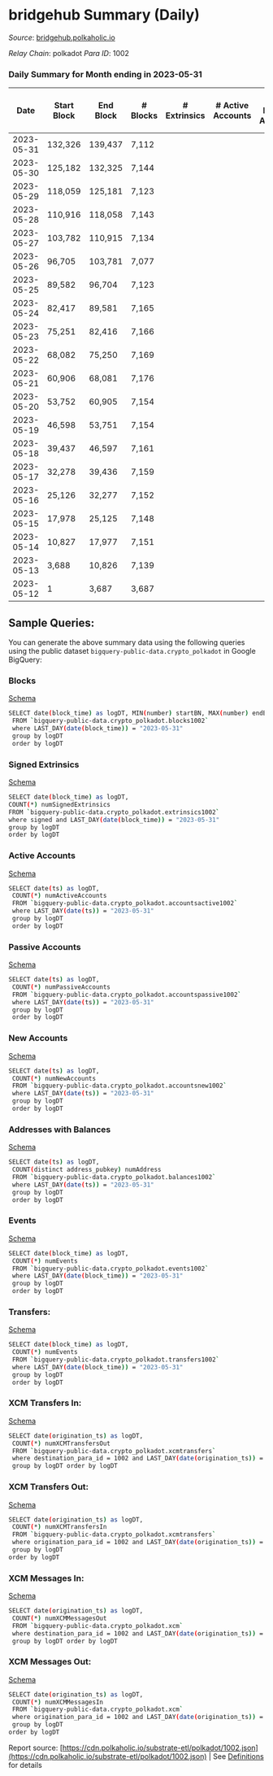# bridgehub Summary (Daily)

_Source_: [bridgehub.polkaholic.io](https://bridgehub.polkaholic.io)

*Relay Chain*: polkadot
*Para ID*: 1002



### Daily Summary for Month ending in 2023-05-31


| Date    | Start Block | End Block | # Blocks | # Extrinsics | # Active Accounts | # Passive Accounts | # New Accounts | # Addresses | # Events  | # Transfers ($USD) | # XCM Transfers In ($USD) | # XCM Transfers Out ($USD) | # XCM In | # XCM Out | Issues |
|---------|-------------|-----------|----------|--------------|-------------------|--------------------|----------------|-------------|-----------|--------------------|---------------------------|----------------------------|----------|-----------|--------|
| 2023-05-31 | 132,326 | 139,437 | 7,112 |  |  |  |  |  | 14,228 |   |   |   |  |  |  |
| 2023-05-30 | 125,182 | 132,325 | 7,144 |  |  |  |  |  | 14,292 |   |   |   |  |  |  |
| 2023-05-29 | 118,059 | 125,181 | 7,123 |  |  |  |  |  | 14,250 |   |   |   |  |  |  |
| 2023-05-28 | 110,916 | 118,058 | 7,143 |  |  |  |  |  | 14,290 |   |   |   |  |  |  |
| 2023-05-27 | 103,782 | 110,915 | 7,134 |  |  |  |  |  | 14,272 |   |   |   |  |  |  |
| 2023-05-26 | 96,705 | 103,781 | 7,077 |  |  |  |  |  | 14,158 |   |   |   |  |  |  |
| 2023-05-25 | 89,582 | 96,704 | 7,123 |  |  |  |  |  | 14,250 |   |   |   |  |  |  |
| 2023-05-24 | 82,417 | 89,581 | 7,165 |  |  |  |  |  | 14,334 |   |   |   |  |  |  |
| 2023-05-23 | 75,251 | 82,416 | 7,166 |  |  |  |  |  | 14,336 |   |   |   |  |  |  |
| 2023-05-22 | 68,082 | 75,250 | 7,169 |  |  |  |  |  | 14,342 |   |   |   |  |  |  |
| 2023-05-21 | 60,906 | 68,081 | 7,176 |  |  |  |  |  | 14,356 |   |   |   |  |  |  |
| 2023-05-20 | 53,752 | 60,905 | 7,154 |  |  |  |  |  | 14,312 |   |   |   |  |  |  |
| 2023-05-19 | 46,598 | 53,751 | 7,154 |  |  |  |  |  | 14,312 |   |   |   |  |  |  |
| 2023-05-18 | 39,437 | 46,597 | 7,161 |  |  |  |  |  | 14,326 |   |   |   |  |  |  |
| 2023-05-17 | 32,278 | 39,436 | 7,159 |  |  |  |  |  | 14,322 |   |   |   |  |  |  |
| 2023-05-16 | 25,126 | 32,277 | 7,152 |  |  |  |  |  | 14,308 |   |   |   |  |  |  |
| 2023-05-15 | 17,978 | 25,125 | 7,148 |  |  |  |  |  | 14,300 |   |   |   |  |  |  |
| 2023-05-14 | 10,827 | 17,977 | 7,151 |  |  |  |  |  | 14,305 |   |   |   |  |  |  |
| 2023-05-13 | 3,688 | 10,826 | 7,139 |  |  |  |  |  | 14,282 |   |   |   |  |  |  |
| 2023-05-12 | 1 | 3,687 | 3,687 |  |  |  |  |  | 7,376 |   |   |   |  |  |  |

## Sample Queries:
You can generate the above summary data using the following queries using the public dataset `bigquery-public-data.crypto_polkadot` in Google BigQuery:


### Blocks 

[Schema](https://github.com/colorfulnotion/substrate-etl/blob/main/schema/blocks.json)

```bash
SELECT date(block_time) as logDT, MIN(number) startBN, MAX(number) endBN, COUNT(*) numBlocks 
 FROM `bigquery-public-data.crypto_polkadot.blocks1002`  
 where LAST_DAY(date(block_time)) = "2023-05-31" 
 group by logDT 
 order by logDT
```

### Signed Extrinsics 

[Schema](https://github.com/colorfulnotion/substrate-etl/blob/main/schema/extrinsics.json)

```bash
SELECT date(block_time) as logDT, 
COUNT(*) numSignedExtrinsics 
FROM `bigquery-public-data.crypto_polkadot.extrinsics1002`  
where signed and LAST_DAY(date(block_time)) = "2023-05-31" 
group by logDT 
order by logDT
```

### Active Accounts 

[Schema](https://github.com/colorfulnotion/substrate-etl/blob/main/schema/accountsactive.json)

```bash
SELECT date(ts) as logDT, 
 COUNT(*) numActiveAccounts 
 FROM `bigquery-public-data.crypto_polkadot.accountsactive1002` 
 where LAST_DAY(date(ts)) = "2023-05-31" 
 group by logDT 
 order by logDT
```

### Passive Accounts 

[Schema](https://github.com/colorfulnotion/substrate-etl/blob/main/schema/accountspassive.json)

```bash
SELECT date(ts) as logDT, 
 COUNT(*) numPassiveAccounts 
 FROM `bigquery-public-data.crypto_polkadot.accountspassive1002` 
 where LAST_DAY(date(ts)) = "2023-05-31" 
 group by logDT 
 order by logDT
```

### New Accounts 

[Schema](https://github.com/colorfulnotion/substrate-etl/blob/main/schema/accountsnew.json)

```bash
SELECT date(ts) as logDT, 
 COUNT(*) numNewAccounts 
 FROM `bigquery-public-data.crypto_polkadot.accountsnew1002` 
 where LAST_DAY(date(ts)) = "2023-05-31" 
 group by logDT
 order by logDT
```

### Addresses with Balances 

[Schema](https://github.com/colorfulnotion/substrate-etl/blob/main/schema/balances.json)

```bash
SELECT date(ts) as logDT,
 COUNT(distinct address_pubkey) numAddress 
 FROM `bigquery-public-data.crypto_polkadot.balances1002` 
 where LAST_DAY(date(ts)) = "2023-05-31" 
 group by logDT 
 order by logDT
```

### Events 

[Schema](https://github.com/colorfulnotion/substrate-etl/blob/main/schema/events.json)

```bash
SELECT date(block_time) as logDT, 
 COUNT(*) numEvents 
 FROM `bigquery-public-data.crypto_polkadot.events1002` 
 where LAST_DAY(date(block_time)) = "2023-05-31" 
 group by logDT 
 order by logDT
```

### Transfers:

[Schema](https://github.com/colorfulnotion/substrate-etl/blob/main/schema/transfers.json)

```bash
SELECT date(block_time) as logDT, 
 COUNT(*) numEvents 
 FROM `bigquery-public-data.crypto_polkadot.transfers1002` 
 where LAST_DAY(date(block_time)) = "2023-05-31" 
 group by logDT 
 order by logDT
```

### XCM Transfers In: 

[Schema](https://github.com/colorfulnotion/substrate-etl/blob/main/schema/xcmtransfers.json)

```bash
SELECT date(origination_ts) as logDT, 
 COUNT(*) numXCMTransfersOut 
 FROM `bigquery-public-data.crypto_polkadot.xcmtransfers` 
 where destination_para_id = 1002 and LAST_DAY(date(origination_ts)) = "2023-05-31" 
 group by logDT order by logDT
```

### XCM Transfers Out: 

[Schema](https://github.com/colorfulnotion/substrate-etl/blob/main/schema/xcmtransfers.json)

```bash
SELECT date(origination_ts) as logDT, 
 COUNT(*) numXCMTransfersIn 
 FROM `bigquery-public-data.crypto_polkadot.xcmtransfers` 
 where origination_para_id = 1002 and LAST_DAY(date(origination_ts)) = "2023-05-31" 
 group by logDT 
order by logDT
```

### XCM Messages In: 

[Schema](https://github.com/colorfulnotion/substrate-etl/blob/main/schema/xcm.json)

```bash
SELECT date(origination_ts) as logDT, 
 COUNT(*) numXCMMessagesOut 
 FROM `bigquery-public-data.crypto_polkadot.xcm` 
 where destination_para_id = 1002 and LAST_DAY(date(origination_ts)) = "2023-05-31" 
 group by logDT order by logDT
```

### XCM Messages Out: 

[Schema](https://github.com/colorfulnotion/substrate-etl/blob/main/schema/xcm.json)

```bash
SELECT date(origination_ts) as logDT, 
 COUNT(*) numXCMMessagesIn 
 FROM `bigquery-public-data.crypto_polkadot.xcm` 
 where origination_para_id = 1002 and LAST_DAY(date(origination_ts)) = "2023-05-31" 
 group by logDT 
order by logDT
```


Report source: [https://cdn.polkaholic.io/substrate-etl/polkadot/1002.json](https://cdn.polkaholic.io/substrate-etl/polkadot/1002.json) | See [Definitions](/DEFINITIONS.md) for details
